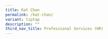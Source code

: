 ```yaml
---
title: Kat Chan
permalink: /kat-chan/
variant: tiptap
description: ""
third_nav_title: Professional Services (HR)
---
```

